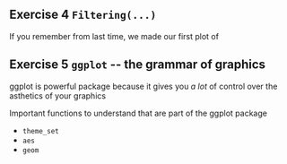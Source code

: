 ## Exercise 4 `Filtering(...)`

If you remember from last time, we made our first plot of 

## Exercise 5 `ggplot` -- the grammar of graphics

ggplot is powerful package because it gives you *a lot* of control over the asthetics of your graphics

Important functions to understand that are part of the ggplot package
* `theme_set`
* `aes`
* `geom`
